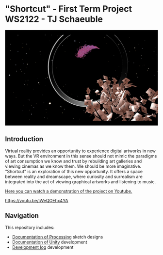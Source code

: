 # "Shortcut" - First Term Project WS2122 - TJ Schaeuble

![tree planet](IMAGES/ShortcutTreePlanet.png)

## Introduction
Virtual reality provides an opportunity to experience digital artworks in new ways. But the VR environment in this sense should not mimic the paradigms of art consumption we know and trust by rebuilding art galleries and viewing cinemas as we know them. We should be more imaginative. "Shortcut" is an exploration of this new opportunity. It offers a space between reality and dreamscape, where curiosity and surrealism are integrated into the act of viewing graphical artworks and listening to music. 

[Here you can watch a demonstration of the project on Youtube.](https://youtu.be/iWeQOEhx4YA)

https://youtu.be/iWeQOEhx4YA

## Navigation
This repository includes:
- [Documentation of Processing](https://github.com/tillmanjex/Shortcut-FirstTermProject/blob/main/DOCUMENTATION/Shortcut%20-%20Processing%20Documentation.md) sketch designs
- [Documentation of Unity](https://github.com/tillmanjex/Shortcut-FirstTermProject/blob/main/DOCUMENTATION/Shortcut%20-%20VR%20Documentation.md) development
- [Development log](https://github.com/tillmanjex/Shortcut-FirstTermProject/blob/main/DOCUMENTATION/Shortcut%20-%20Dev%20Log.md) development

  
